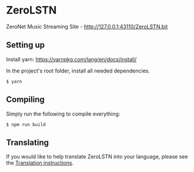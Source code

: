 # ZeroLSTN

ZeroNet Music Streaming Site - http://127.0.0.1:43110/ZeroLSTN.bit

## Setting up

Install yarn: https://yarnpkg.com/lang/en/docs/install/

In the project's root folder, install all needed dependencies.

```
$ yarn
```

## Compiling

Simply run the following to compile everything:

```
$ npm run build
```

## Translating

If you would like to help translate ZeroLSTN into your language, please see the [Translation instructions](docs/translations.md).
